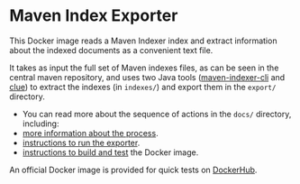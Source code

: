 
# Maven Index Exporter

This Docker image reads a Maven Indexer index and extract information about the indexed documents as a convenient text file.

It takes as input the full set of Maven indexes files, as can be seen in the central maven repository, and uses two Java tools ([maven-indexer-cli](https://maven.apache.org/maven-indexer/) and [clue](https://github.com/javasoze/clue)) to extract the indexes (in `indexes/`) and export them in the `export/` directory.

* You can read more about the sequence of actions in the `docs/` directory, including:
* [more information about the process](docs/README.md). 
* [instructions to run the exporter](docs/run_maven_index_exporter.md). 
* [instructions to build and test](docs/build_and_test.md) the Docker image. 

An official Docker image is provided for quick tests on [DockerHub](https://hub.docker.com/r/bbaldassari/maven-index-exporter).


